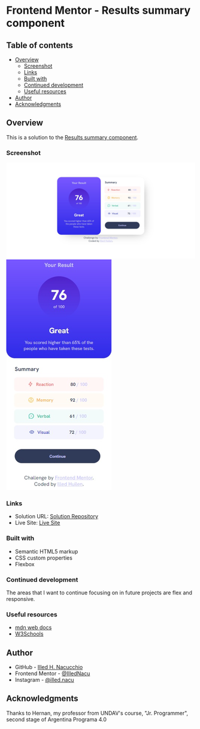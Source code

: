 # Frontend Mentor - Results summary component

## Table of contents

- [Overview](#overview)
  - [Screenshot](#screenshot)
  - [Links](#links)
  - [Built with](#built-with)
  - [Continued development](#continued-development)
  - [Useful resources](#useful-resources)
- [Author](#author)
- [Acknowledgments](#acknowledgments)


## Overview

This is a solution to the [Results summary component](https://www.frontendmentor.io/challenges/results-summary-component-CE_K6s0maV/hub).


### Screenshot

![](assets/DesktopExample.jpg)
![](assets/MobileExample.jpg)


### Links

- Solution URL: [Solution Repository](https://github.com/IlledNacu/Challenge-7-FrontendMentor)
- Live Site: [Live Site](https://illednacu.github.io/Challenge-7-FrontendMentor/)


### Built with

- Semantic HTML5 markup
- CSS custom properties
- Flexbox


### Continued development

The areas that I want to continue focusing on in future projects are flex and responsive.


### Useful resources

- [mdn web docs](https://developer.mozilla.org/)
- [W3Schools](https://www.w3schools.com/)


## Author

- GitHub - [Illed H. Nacucchio](https://github.com/IlledNacu)
- Frontend Mentor - [@IlledNacu](https://www.frontendmentor.io/profile/IlledNacu)
- Instagram - [@illed.nacu](https://www.instagram.com/illed.nacu/)


## Acknowledgments

Thanks to Hernan, my professor from UNDAV's course, "Jr. Programmer", second stage of Argentina Programa 4.0
